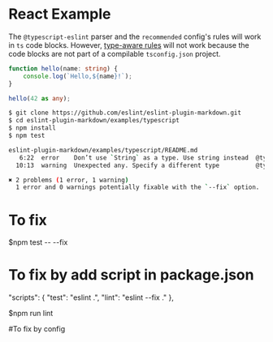 # React Example

The `@typescript-eslint` parser and the `recommended` config's rules will work in `ts` code blocks. However, [type-aware rules](https://github.com/typescript-eslint/typescript-eslint/blob/master/docs/getting-started/linting/TYPED_LINTING.md) will not work because the code blocks are not part of a compilable `tsconfig.json` project.

```ts
function hello(name: string) {
    console.log(`Hello,${name}!`);
}

hello(42 as any);
```

```sh
$ git clone https://github.com/eslint/eslint-plugin-markdown.git
$ cd eslint-plugin-markdown/examples/typescript
$ npm install
$ npm test

eslint-plugin-markdown/examples/typescript/README.md
   6:22  error    Don’t use `String` as a type. Use string instead  @typescript-eslint/ban-types
  10:13  warning  Unexpected any. Specify a different type          @typescript-eslint/no-explicit-any

✖ 2 problems (1 error, 1 warning)
  1 error and 0 warnings potentially fixable with the `--fix` option.
```

# To fix 

$npm test -- --fix

# To fix by add script in package.json


"scripts": {
    "test": "eslint .",
    "lint": "eslint --fix ."
  },

$npm run lint

#To fix by config 